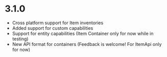 # 3.1.0

- Cross platform support for Item inventories
- Added support for custom capabilities
- Support for entity capabilities (Item Container only for now while in testing)
- New API format for containers (Feedback is welcome! For ItemApi only for now)